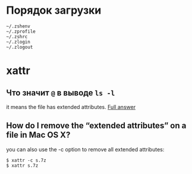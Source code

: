 # Порядок загрузки

```
~/.zshenv
~/.zprofile
~/.zshrc
~/.zlogin
~/.zlogout
```

# xattr
## Что значит `@` в выводе `ls -l`
it means the file has extended attributes. [Full answer](http://unix.stackexchange.com/questions/1646/or-mark-after-running-ls-al)

## How do I remove the “extended attributes” on a file in Mac OS X?

you can also use the -c option to remove all extended attributes:

```
$ xattr -c s.7z
$ xattr s.7z
```
